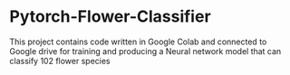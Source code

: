 # Pytorch-Flower-Classifier
This project contains code written in Google Colab and connected to Google drive for training and producing a Neural network model that can classify 102 flower species
